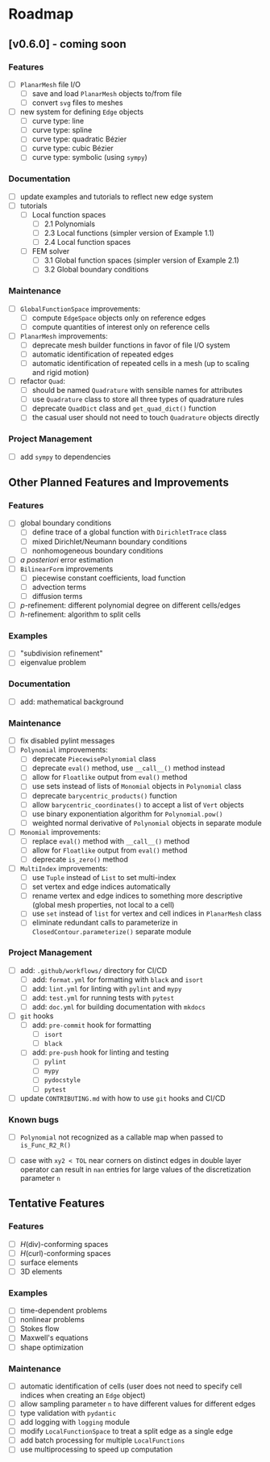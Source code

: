 # Roadmap

## [v0.6.0] - coming soon

### Features
- [ ] `PlanarMesh` file I/O
  - [ ] save and load `PlanarMesh` objects to/from file
  - [ ] convert `svg` files to meshes
- [ ] new system for defining `Edge` objects
  - [ ] curve type: line
  - [ ] curve type: spline
  - [ ] curve type: quadratic Bézier
  - [ ] curve type: cubic Bézier
  - [ ] curve type: symbolic (using `sympy`)

### Documentation
- [ ] update examples and tutorials to reflect new edge system
- [ ] tutorials
    - [ ] Local function spaces
        - [ ] 2.1 Polynomials
        - [ ] 2.3 Local functions (simpler version of Example 1.1)
        - [ ] 2.4 Local function spaces
    - [ ] FEM solver
        - [ ] 3.1 Global function spaces (simpler version of Example 2.1)
        - [ ] 3.2 Global boundary conditions

### Maintenance
- [ ] `GlobalFunctionSpace` improvements:
  - [ ] compute `EdgeSpace` objects only on reference edges
  - [ ] compute quantities of interest only on reference cells
- [ ] `PlanarMesh` improvements:
  - [ ] deprecate mesh builder functions in favor of file I/O system
  - [ ] automatic identification of repeated edges
  - [ ] automatic identification of repeated cells in a mesh (up to scaling
    and rigid motion)
- [ ] refactor `Quad`:
  - [ ] should be named `Quadrature` with sensible names for attributes
  - [ ] use `Quadrature` class to store all three types of quadrature rules
  - [ ] deprecate `QuadDict` class and `get_quad_dict()` function
  - [ ] the casual user should not need to touch `Quadrature` objects directly

### Project Management
- [ ] add `sympy` to dependencies

## Other Planned Features and Improvements

### Features
- [ ] global boundary conditions
    - [ ] define trace of a global function with `DirichletTrace` class
    - [ ] mixed Dirichlet/Neumann boundary conditions
    - [ ] nonhomogeneous boundary conditions
- [ ] *a posteriori* error estimation
- [ ] `BilinearForm` improvements
    - [ ] piecewise constant coefficients, load function
    - [ ] advection terms
    - [ ] diffusion terms
- [ ] $p$-refinement: different polynomial degree on different cells/edges
- [ ] $h$-refinement: algorithm to split cells

### Examples
- [ ] "subdivision refinement"
- [ ] eigenvalue problem

### Documentation
- [ ] add: mathematical background

### Maintenance
- [ ] fix disabled pylint messages
- [ ] `Polynomial` improvements:
  - [ ] deprecate `PiecewisePolynomial` class
  - [ ] deprecate `eval()` method, use `__call__()` method instead
  - [ ] allow for `Floatlike` output from `eval()` method
  - [ ] use sets instead of lists of `Monomial` objects in `Polynomial` class
  - [ ] deprecate `barycentric_products()` function
  - [ ] allow `barycentric_coordinates()` to accept a list of `Vert` objects
  - [ ] use binary exponentiation algorithm for `Polynomial.pow()`
  - [ ] weighted normal derivative of `Polynomial` objects in separate module
- [ ] `Monomial` improvements:
  - [ ] replace `eval()` method with `__call__()` method
  - [ ] allow for `Floatlike` output from `eval()` method
  - [ ] deprecate `is_zero()` method
- [ ] `MultiIndex` improvements:
  - [ ] use `Tuple` instead of `List` to set multi-index
  - [ ] set vertex and edge indices automatically
  - [ ] rename vertex and edge indices to something more descriptive (global mesh
  properties, not local to a cell)
  - [ ] use `set` instead of `list` for vertex and cell indices in `PlanarMesh`
  class
  - [ ] eliminate redundant calls to parameterize in `ClosedContour.parameterize()`
  separate module

### Project Management
- [ ] add: `.github/workflows/` directory for CI/CD
  - [ ] add: `format.yml` for formatting with `black` and `isort`
  - [ ] add: `lint.yml` for linting with `pylint` and `mypy`
  - [ ] add: `test.yml` for running tests with `pytest`
  - [ ] add: `doc.yml` for building documentation with `mkdocs`
- [ ] `git` hooks
  - [ ] add: `pre-commit` hook for formatting
    - [ ] `isort`
    - [ ] `black`
  - [ ] add: `pre-push` hook for linting and testing
    - [ ] `pylint`
    - [ ] `mypy`
    - [ ] `pydocstyle`
    - [ ] `pytest`
- [ ] update `CONTRIBUTING.md` with how to use `git` hooks and CI/CD

### Known bugs
- [ ] `Polynomial` not recognized as a callable map when passed to
  `is_Func_R2_R()`
- [ ] case with `xy2 < TOL` near corners on distinct edges in double layer
  operator can result in `nan` entries for large values of the discretization
  parameter `n`


## Tentative Features

### Features
- [ ] $H$(div)-conforming spaces
- [ ] $H$(curl)-conforming spaces
- [ ] surface elements
- [ ] 3D elements

### Examples
- [ ] time-dependent problems
- [ ] nonlinear problems
- [ ] Stokes flow
- [ ] Maxwell's equations
- [ ] shape optimization

### Maintenance
- [ ] automatic identification of cells (user does not need to specify cell indices when creating an `Edge` object)
- [ ] allow sampling parameter `n` to have different values for different edges
- [ ] type validation with `pydantic`
- [ ] add logging with `logging` module
- [ ] modify `LocalFunctionSpace` to treat a split edge as a single edge
- [ ] add batch processing for multiple `LocalFunctions`
- [ ] use multiprocessing to speed up computation
